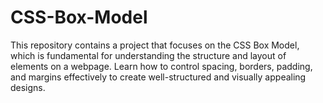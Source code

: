# CSS-Box-Model
This repository contains a project that focuses on the CSS Box Model, which is fundamental for understanding the structure and layout of elements on a webpage. Learn how to control spacing, borders, padding, and margins effectively to create well-structured and visually appealing designs.
